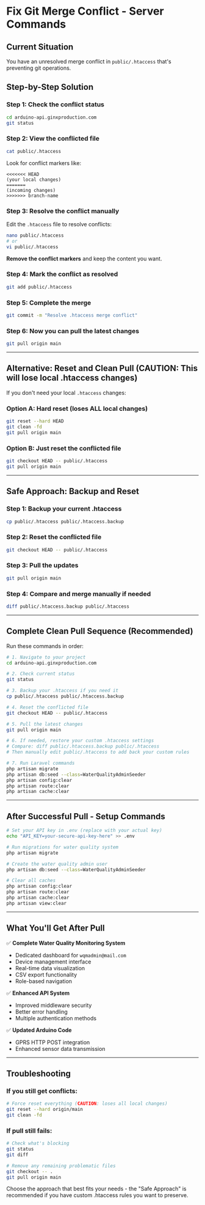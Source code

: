# Fix Git Merge Conflict - Server Commands

## Current Situation
You have an unresolved merge conflict in `public/.htaccess` that's preventing git operations.

## Step-by-Step Solution

### Step 1: Check the conflict status
```bash
cd arduino-api.ginxproduction.com
git status
```

### Step 2: View the conflicted file
```bash
cat public/.htaccess
```
Look for conflict markers like:
```
<<<<<<< HEAD
(your local changes)
=======
(incoming changes)
>>>>>>> branch-name
```

### Step 3: Resolve the conflict manually
Edit the `.htaccess` file to resolve conflicts:
```bash
nano public/.htaccess
# or
vi public/.htaccess
```

**Remove the conflict markers** and keep the content you want.

### Step 4: Mark the conflict as resolved
```bash
git add public/.htaccess
```

### Step 5: Complete the merge
```bash
git commit -m "Resolve .htaccess merge conflict"
```

### Step 6: Now you can pull the latest changes
```bash
git pull origin main
```

---

## Alternative: Reset and Clean Pull (CAUTION: This will lose local .htaccess changes)

If you don't need your local `.htaccess` changes:

### Option A: Hard reset (loses ALL local changes)
```bash
git reset --hard HEAD
git clean -fd
git pull origin main
```

### Option B: Just reset the conflicted file
```bash
git checkout HEAD -- public/.htaccess
git pull origin main
```

---

## Safe Approach: Backup and Reset

### Step 1: Backup your current .htaccess
```bash
cp public/.htaccess public/.htaccess.backup
```

### Step 2: Reset the conflicted file
```bash
git checkout HEAD -- public/.htaccess
```

### Step 3: Pull the updates
```bash
git pull origin main
```

### Step 4: Compare and merge manually if needed
```bash
diff public/.htaccess.backup public/.htaccess
```

---

## Complete Clean Pull Sequence (Recommended)

Run these commands in order:

```bash
# 1. Navigate to your project
cd arduino-api.ginxproduction.com

# 2. Check current status
git status

# 3. Backup your .htaccess if you need it
cp public/.htaccess public/.htaccess.backup

# 4. Reset the conflicted file
git checkout HEAD -- public/.htaccess

# 5. Pull the latest changes
git pull origin main

# 6. If needed, restore your custom .htaccess settings
# Compare: diff public/.htaccess.backup public/.htaccess
# Then manually edit public/.htaccess to add back your custom rules

# 7. Run Laravel commands
php artisan migrate
php artisan db:seed --class=WaterQualityAdminSeeder
php artisan config:clear
php artisan route:clear
php artisan cache:clear
```

---

## After Successful Pull - Setup Commands

```bash
# Set your API key in .env (replace with your actual key)
echo "API_KEY=your-secure-api-key-here" >> .env

# Run migrations for water quality system
php artisan migrate

# Create the water quality admin user
php artisan db:seed --class=WaterQualityAdminSeeder

# Clear all caches
php artisan config:clear
php artisan route:clear
php artisan cache:clear
php artisan view:clear
```

---

## What You'll Get After Pull

✅ **Complete Water Quality Monitoring System**
- Dedicated dashboard for `wqmadmin@mail.com`
- Device management interface
- Real-time data visualization
- CSV export functionality
- Role-based navigation

✅ **Enhanced API System** 
- Improved middleware security
- Better error handling
- Multiple authentication methods

✅ **Updated Arduino Code**
- GPRS HTTP POST integration
- Enhanced sensor data transmission

---

## Troubleshooting

### If you still get conflicts:
```bash
# Force reset everything (CAUTION: loses all local changes)
git reset --hard origin/main
git clean -fd
```

### If pull still fails:
```bash
# Check what's blocking
git status
git diff

# Remove any remaining problematic files
git checkout -- .
git pull origin main
```

Choose the approach that best fits your needs - the "Safe Approach" is recommended if you have custom .htaccess rules you want to preserve.